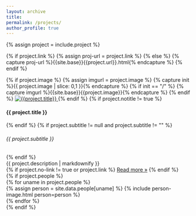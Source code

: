 ```yaml
---
layout: archive
title: 
permalink: /projects/
author_profile: true
---
```



{% assign project = include.project %}

{% if project.link %}
    {% assign proj-url = project.link %}
{% else %}
    {% capture proj-url %}{{site.base}}{{project.url}}.html{% endcapture %}
{% endif %}

<div class="card">
    <div class="card-body">
        {% if project.image %}
            {% assign imgurl = project.image %}
            {% capture init %}{{ project.image | slice: 0,1 }}{% endcapture %}
            {% if init == "/" %}
                {% capture imgurl %}{{site.base}}{{project.image}}{% endcapture %}
            {% endif %}
            <a href="{{ proj-url }}">
                <img class="img-fluid mb-3" src="{{imgurl}}" alt="{{project.title}}"/>
            </a>
        {% endif %}
        {% if project.notitle != true %}
            <h4 class="card-title">
                {{  project.title }}
            </h4>
        {% endif %}
        {% if project.subtitle != null and project.subtitle != "" %}
            <h6 class="card-subtitle mb-2 text-muted">
                {{  project.subtitle }}
            </h6>
        {% endif %}
        <div class="card-text">
            {{ project.description | markdownify }}
        </div>
        {% if project.no-link != true or project.link %}
            <a href="{{ proj-url }}"> Read more &raquo;</a>
        {% endif %}
    </div>
    {% if project.people %}
        <div class="card-footer d-flex flex-row flex-wrap justify-content-center">
            {% for uname in project.people %}
                <div>
                    {% assign person = site.data.people[uname]  %}
                    {% include person-image.html person=person %}
                </div>
            {% endfor %}
        </div>
    {% endif %}
</div>
